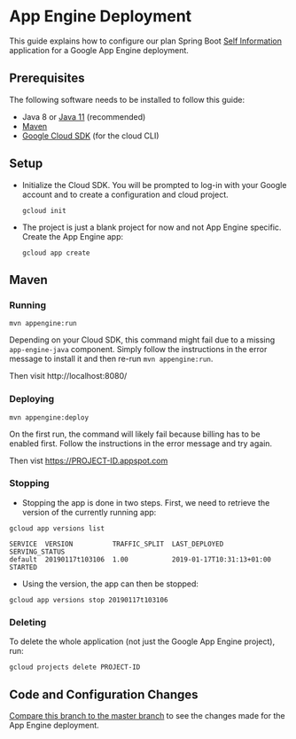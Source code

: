 # App Engine Deployment

This guide explains how to configure our plan Spring Boot [Self Information](https://github.com/HSR-Cloud/SelfInformation/tree/master) application for a Google App Engine deployment.

## Prerequisites

The following software needs to be installed to follow this guide:

* Java 8 or [Java 11](https://adoptopenjdk.net/?variant=openjdk11&jvmVariant=hotspot) (recommended)
* [Maven](https://maven.apache.org/download.cgi)
* [Google Cloud SDK](https://cloud.google.com/sdk/) (for the cloud CLI)

## Setup

* Initialize the Cloud SDK. You will be prompted to log-in with your Google account and to create a configuration and cloud project.

    `gcloud init`

* The project is just a blank project for now and not App Engine specific. Create the App Engine app:

    `gcloud app create`


## Maven

### Running

`mvn appengine:run`

Depending on your Cloud SDK, this command might fail due to a missing `app-engine-java` component. Simply follow the instructions in the error message to install it and then re-run `mvn appengine:run`.

Then visit http://localhost:8080/

### Deploying

`mvn appengine:deploy`

On the first run, the command will likely fail because billing has to be enabled first. Follow the instructions in the error message and try again.

Then vist https://PROJECT-ID.appspot.com

### Stopping

* Stopping the app is done in two steps. First, we need to retrieve the version of the currently running app:

`gcloud app versions list`

```
SERVICE  VERSION          TRAFFIC_SPLIT  LAST_DEPLOYED              SERVING_STATUS
default  20190117t103106  1.00           2019-01-17T10:31:13+01:00  STARTED
```

* Using the version, the app can then be stopped:

`gcloud app versions stop 20190117t103106`

### Deleting

To delete the whole application (not just the Google App Engine project), run:

`gcloud projects delete PROJECT-ID`

## Code and Configuration Changes

[Compare this branch to the master branch](https://github.com/HSR-Cloud/SelfInformation/compare/google-app-engine) to see the changes made for the App Engine deployment.